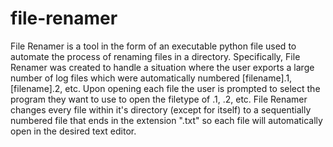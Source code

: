 # file-renamer
File Renamer is a tool in the form of an executable python file used to automate the process of renaming files in a directory. Specifically, File Renamer was created to handle a situation where the user exports a large number of log files which were automatically numbered [filename].1, [filename].2, etc. Upon opening each file the user is prompted to select the program they want to use to open the filetype of .1, .2, etc. File Renamer changes every file within it's directory (except for itself) to a sequentially numbered file that ends in the extension ".txt" so each file will automatically open in the desired text editor.
